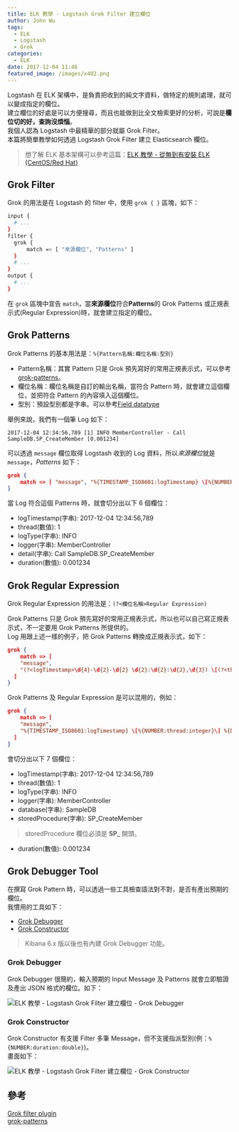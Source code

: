 ```yaml
---
title: ELK 教學 - Logstash Grok Filter 建立欄位
author: John Wu
tags:
  - ELK
  - Logstash
  - Grok
categories:
  - ELK
date: 2017-12-04 11:46
featured_image: /images/x402.png
---
```


Logstash 在 ELK 架構中，是負責把收到的純文字資料，做特定的規則處理，就可以變成指定的欄位。  
建立欄位的好處是可以方便搜尋，而且也能做到比全文檢索更好的分析，可說是**欄位切的好，查詢沒煩惱**。  
我個人認為 Logstash 中最精華的部分就屬 Grok Filter。  
本篇將簡單教學如何透過 Logstash Grok Filter 建立 Elasticsearch 欄位。

<!-- more -->

> 想了解 ELK 基本架構可以參考這篇：[ELK 教學 - 從無到有安裝 ELK (CentOS/Red Hat)](/article/how-to-install-elasticsearch-logstash-and-kibana-elk-stack-on-centos-red-hat.html)

## Grok Filter

Grok 的用法是在 Logstash 的 filter 中，使用 `grok { }` 區塊，如下：
```bash
input {
  # ...
}
filter {
  grok {		
      match => [ "來源欄位", "Patterns" ]
  }
  # ...
}
output {
  # ...
}
```

在 `grok` 區塊中宣告 `match`，當**來源欄位**符合**Patterns**的 Grok Patterns 或正規表示式(Regular Expression)時，就會建立指定的欄位。  

## Grok Patterns

Grok Patterns 的基本用法是：`%{Pattern名稱:欄位名稱:型別}`  
* Pattern名稱：其實 Pattern 只是 Grok 預先寫好的常用正規表示式，可以參考[grok-patterns](https://github.com/logstash-plugins/logstash-patterns-core/blob/master/patterns/grok-patterns)。  
* 欄位名稱：欄位名稱是自訂的輸出名稱，當符合 Pattern 時，就會建立這個欄位，並把符合 Pattern 的內容填入這個欄位。  
* 型別：預設型別都是字串。可以參考[Field datatype](https://www.elastic.co/guide/en/elasticsearch/reference/current/mapping-types.html)  

舉例來說，我們有一個筆 Log 如下：
```log
2017-12-04 12:34:56,789 [1] INFO MemberController - Call SampleDB.SP_CreateMember [0.001234]
```

可以透過 `message` 欄位取得 Logstash 收到的 Log 資料，所以*來源欄位*就是 `message`，*Patterns* 如下：
```json
grok {		
	match => [ "message", "%{TIMESTAMP_ISO8601:logTimestamp} \[%{NUMBER:thread:integer}\] %{DATA:logType} %{DATA:logger} - %{GREEDYDATA:detail} \[%{NUMBER:duration:double}\]" ]
}
```
當 Log 符合這個 Patterns 時，就會切分出以下 6 個欄位：
* logTimestamp(字串): 2017-12-04 12:34:56,789
* thread(數值): 1
* logType(字串): INFO
* logger(字串): MemberController
* detail(字串): Call SampleDB.SP_CreateMember
* duration(數值): 0.001234

## Grok Regular Expression

Grok Regular Expression 的用法是：`(?<欄位名稱>Regular Expression)`  

Grok Patterns 只是 Grok 預先寫好的常用正規表示式，所以也可以自己寫正規表示式，不一定要用 Grok Patterns 所提供的。  
Log 用跟上述一樣的例子，把 Grok Patterns 轉換成正規表示式，如下：
```json
grok {		
	match => [ 
    "message", 
    "(?<logTimestamp>\d{4}-\d{2}-\d{2} \d{2}:\d{2}:\d{2},\d{3}) \[(?<thread>\d+)\] (?<logType>.*?) (?<logger>.*?) - (?<detail>.*) \[(?<duration>\d+(\.\d+)*)\]" 
  ]
}
```

Grok Patterns 及 Regular Expression 是可以混用的，例如：
```json
grok {		
	match => [ 
    "message", 
    "%{TIMESTAMP_ISO8601:logTimestamp} \[%{NUMBER:thread:integer}\] %{DATA:logType} %{DATA:logger} - Call (?<database>\w+)\.(?<storedProcedure>SP_\w+) \[%{NUMBER:duration:double}\]" 
  ]
}
```
會切分出以下 7 個欄位：
* logTimestamp(字串): 2017-12-04 12:34:56,789
* thread(數值): 1
* logType(字串): INFO
* logger(字串): MemberController
* database(字串): SampleDB
* storedProcedure(字串): SP_CreateMember  
 > storedProcedure 欄位必須是 **SP_** 開頭。
* duration(數值): 0.001234

## Grok Debugger Tool

在撰寫 Grok Pattern 時，可以透過一些工具檢查語法對不對，是否有產出預期的欄位。  
我慣用的工具如下：
* [Grok Debugger](https://grokdebug.herokuapp.com/)  
* [Grok Constructor](http://grokconstructor.appspot.com/do/match)  

> Kibana 6.x 版以後也有內建 Grok Debugger 功能。  

### Grok Debugger

Grok Debugger 很簡約，輸入預期的 Input Message 及 Patterns 就會立即驗證及產出 JSON 格式的欄位。如下：  

![ELK 教學 - Logstash Grok Filter 建立欄位 - Grok Debugger](/images/x402.png)

### Grok Constructor

 Grok Constructor 有支援 Filter 多筆 Message，但不支援指派型別(例：`%{NUMBER:duration:double}`)。  
 畫面如下：  

 ![ELK 教學 - Logstash Grok Filter 建立欄位 - Grok Constructor](/images/x403.png)



## 參考

[Grok filter plugin](https://www.elastic.co/guide/en/logstash/current/plugins-filters-grok.html)  
[grok-patterns](https://github.com/logstash-plugins/logstash-patterns-core/blob/master/patterns/grok-patterns)  
